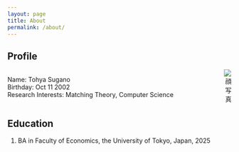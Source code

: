 ```yaml
---
layout: page
title: About
permalink: /about/
---
```


## Profile

<div style="display: flex; justify-content: space-between; align-items: flex-start;">
  <!-- 左側：テキスト -->
  <div style="text-align: left;">
    <ul style="list-style: none; padding-left: 0;">
      <li>Name: Tohya Sugano</li>
      <li>Birthday: Oct 11 2002</li>
      <li>Research Interests: Matching Theory, Computer Science</li>
    </ul>
  </div>

  <!-- 右側：写真 -->
  <div style="text-align: right; margin-left: auto;">
    <img src="/assets/picture.jpg" alt="顔写真" style="max-width: 30%;">
  </div>
</div>

## Education
1. BA in Faculty of Economics, the University of Tokyo, Japan, 2025
